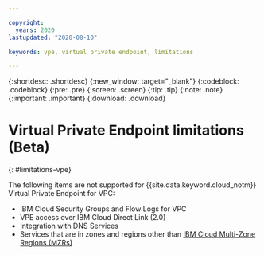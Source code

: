 ```yaml
---

copyright:
  years: 2020
lastupdated: "2020-08-10"

keywords: vpe, virtual private endpoint, limitations

---
```


{:shortdesc: .shortdesc}
{:new_window: target="_blank"}
{:codeblock: .codeblock}
{:pre: .pre}
{:screen: .screen}
{:tip: .tip}
{:note: .note}
{:important: .important}
{:download: .download}

# Virtual Private Endpoint limitations (Beta)
{: #limitations-vpe}

The following items are not supported for {{site.data.keyword.cloud_notm}} Virtual Private Endpoint for VPC:

* IBM Cloud Security Groups and Flow Logs for VPC
* VPE access over IBM Cloud Direct Link (2.0)
* Integration with DNS Services
* Services that are in zones and regions other than [IBM Cloud Multi-Zone Regions (MZRs)](/docs/overview?topic=overview-locations#mzr-table)
